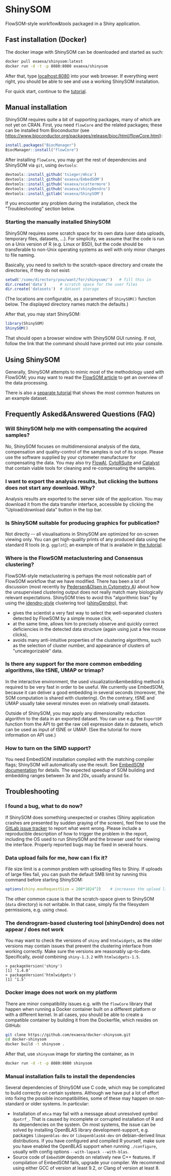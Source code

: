 # ShinySOM

FlowSOM-style workflow&tools packaged in a Shiny application.

## Fast installation (Docker)

The docker image with ShinySOM can be downloaded and started as such:

```sh
docker pull exaexa/shinysom:latest
docker run -d -t -p 8080:8080 exaexa/shinysom
```

After that, type [localhost:8080](http://localhost:8080/) into your web browser. If everything went right, you should be able to see and use a working ShinySOM installation.

For quick start, continue to the [tutorial](TUTORIAL.md).

## Manual installation

ShinySOM requires quite a bit of supporting packages, many of which are not yet on CRAN. First, you need `flowCore` and the related packages; these can be installed from Bioconductor (see https://www.bioconductor.org/packages/release/bioc/html/flowCore.html):

```r
install.packages("BiocManager")
BiocManager::install("flowCore")
```

After installing `flowCore`, you may get the rest of dependencies and ShinySOM via `git`, using `devtools`:

```r
devtools::install_github('tsieger/mhca')
devtools::install_github('exaexa/EmbedSOM')
devtools::install_github('exaexa/scattermore')
devtools::install_github('exaexa/shinyDendro')
devtools::install_gitlab('exaexa/ShinySOM')
```

If you encounter any problem during the installation, check the "Troubleshooting" section below.

### Starting the manually installed ShinySOM

ShinySOM requires some scratch space for its own data (user data uploads,
temporary files, datasets, ...). For simplicity, we assume that the code is run
on a Unix version of R (e.g. Linux or BSD), but the code should be transferable
to non-Unix operating systems as well with only minor changes to file naming.

Basically, you need to switch to the scratch-space directory and create the
directories, if they do not exist:

```r
setwd('/some/directory/you/want/for/shinysom/')   # fill this in
dir.create('data')      # scratch space for the user files
dir.create('datasets')  # dataset storage
```

(The locations are configurable, as a parameters of `ShinySOM()` function below.
The displayed directory names match the defaults.)

After that, you may start ShinySOM:

```r
library(ShinySOM)
ShinySOM()
```

That should open a browser window with ShinySOM GUI running. If not, follow the link that the command should have printed out into your console.

## Using ShinySOM

Generally, ShinySOM attempts to mimic most of the methodology used with FlowSOM; you may want to read the [FlowSOM article](https://onlinelibrary.wiley.com/doi/full/10.1002/cyto.a.22625) to get an overview of the data processing.

There is also a [separate tutorial](TUTORIAL.md) that shows the most common features on an example dataset.

## Frequently Asked&Answered Questions (FAQ)

### Will ShinySOM help me with compensating the acquired samples?

No, ShinySOM focuses on multidimensional analysis of the data, compensation and quality-control of the samples is out of its scope. Please use the software supplied by your cytometer manufacturer for compensating the data. You may also try [FlowAI](https://bioconductor.org/packages/release/bioc/html/flowAI.html), [CytoRSuite](https://github.com/DillonHammill/CytoRSuite) and [Catalyst](https://github.com/HelenaLC/CATALYST) that contain viable tools for cleaning and re-compensating the samples.

### I want to export the analysis results, but clicking the buttons does not start any download. Why?

Analysis results are exported to the server side of the application. You may download it from the data transfer interface, accessible by clicking the "Upload/download data" button in the top bar.

### Is ShinySOM suitable for producing graphics for publication?

Not directly -- all visualisations in ShinySOM are optimized for on-screen viewing only. You can get high-quality prints of any produced data using the standard R tools (e.g. `ggplot`); an example of that is available in [the tutorial](TUTORIAL.md).

### Where is the FlowSOM metaclustering and Consensus clustering?

FlowSOM-style metaclustering is perhaps the most noticeable part of FlowSOM workflow that we have modified. There has been a lot of discussion (most recently by [Pedersen&Olsen in Cytometry A](https://onlinelibrary.wiley.com/doi/full/10.1002/cyto.a.23917)) about how the unsupervised clustering output does not really match many biologically relevant expectations. ShinySOM tries to avoid this "algorithmic bias" by using the [idendro-style](https://github.com/tsieger/idendro) clustering tool ([shinyDendro](https://github.com/exaexa/shinyDendro)), that:

- gives the scientist a very fast way to select the well-separated clusters detected by FlowSOM by a simple mouse click,
- at the same time, allows him to precisely observe and quickly correct deficiencies in the detected data structure (again using just a few mouse clicks),
- avoids many anti-intuitive properties of the clustering algorithms, such as the selection of cluster number, and appearance of clusters of "uncategorizable" data.

### Is there any support for the more common embedding algorithms, like tSNE, UMAP or trimap?

In the interactive environment, the used visualization&embedding method is required to be very fast in order to be useful. We currently use EmbedSOM, because it can deliver a good embedding in several seconds (moreover, the SOM computation is shared with clustering). On the contrary, tSNE and UMAP usually take several minutes even on relatively small datasets.

Outside of ShinySOM, you may apply any dimensionality reduction algorithm to the data in an exported dataset. You can use e.g. the `ExportDF` function from the API to get the raw cell expression data in datasets, which can be used as input of tSNE or UMAP. (See the tutorial for more information on API use.)

### How to turn on the SIMD support?

You need EmbedSOM installation compiled with the matching compiler flags; ShinySOM will automatically use the result. See [EmbedSOM documentation](https://github.com/exaexa/EmbedSOM) for details. The expected speedup of SOM building and embedding ranges between 3x and 20x, usually around 5x.

## Troubleshooting

### I found a bug, what to do now?

If ShinySOM does something unexpected or crashes (Shiny application crashes are presented by sudden graying of the screen), feel free to use the [GitLab issue tracker](https://gitlab.com/exaexa/ShinySOM/issues) to report what went wrong. Please include a reproducible description of how to trigger the problem in the report, including the OS used to run ShinySOM and the browser used for viewing the interface. Properly reported bugs may be fixed in several hours.

### Data upload fails for me, how can I fix it?

File size limit is a common problem with uploading files to Shiny. If uploads of large files fail, you can push the default 5MB limit by running this command before starting ShinySOM:

```r
options(shiny.maxRequestSize = 200*1024^2)    # increases the upload limit to 200MB
```

The other common cause is that the scratch-space given to ShinySOM (`data` directory) is not writable. In that case, simply fix the filesystem permissions, e.g. using `chmod`.

### The dendrogram-based clustering tool (shinyDendro) does not appear / does not work

You may want to check the versions of `shiny` and `htmlwidgets`, as the older versions may contain issues that prevent the clustering interface from working correctly. Make sure the versions are reasonably up-to-date. Specifically, _avoid_ combining `shiny-1.3.2` with `htmlwidgets-1.5`.

```
> packageVersion('shiny')
[1] ‘1.4.0’
> packageVersion('htmlwidgets')
[1] ‘1.5’
```

### Docker image does not work on my platform

There are minor compatibility issues e.g. with the `flowCore` library that happen when running a Docker container built on a different platform or with a different kernel. In all cases, you should be able to create a compatible container by building it from the Dockerfile, which resides on GitHub:

```sh
git clone https://github.com/exaexa/docker-shinysom.git
cd docker-shinysom
docker build -t shinysom .
```

After that, use `shinysom` image for starting the container, as in
```sh
docker run -d -t -p 8080:8080 shinysom
```


### Manual installation fails to install the dependencies

Several dependencies of ShinySOM use C code, which may be complicated to build correctly on certain systems. Although we have put a lot of effort into fixing the possible incompatibilities, some of these may happen on non-standard or older systems. In particular:

- Installation of `mhca` may fail with a message about unresolved symbol `dpotrf_`. That is caused by incomplete or corrupted installation of R and its dependencies on the system. On most systems, the issue can be solved by installing OpenBLAS library development-support, e.g. packages `libopenblas-dev` or `libopenblas64-dev` on debian-derived linux distributions. If you have configured and compiled R yourself, make sure you have enabled the OpenBLAS support when running `./configure`, usually with config options `--with-lapack --with-blas`.
- Source code of `EmbedSOM` depends on relatively new C++ features. If compilation of EmbedSOM fails, upgrade your compiler. We recommend using either GCC of version at least 9.2, or Clang of version at least 8.
